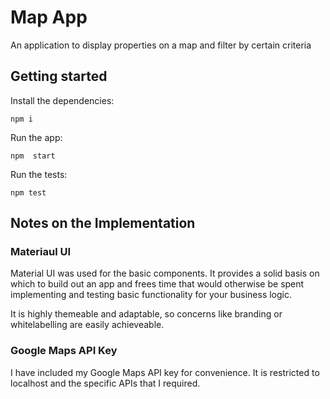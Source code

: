 # Map App

An application to display properties on a map and filter by certain criteria

## Getting started

Install the dependencies:

```
npm i
```

Run the app:

```
npm  start
```

Run the tests:

```
npm test
```

## Notes on the Implementation

### Materiaul UI

Material UI was used for the basic components. It provides a solid basis on which to build out an app and frees time that would otherwise be spent implementing and testing basic functionality for your business logic.

It is highly themeable and adaptable, so concerns like branding or whitelabelling are easily achieveable.

### Google Maps API Key

I have included my Google Maps API key for convenience. It is restricted to localhost and the specific APIs that I required.
